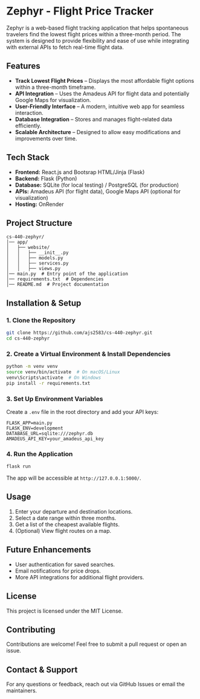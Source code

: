 # Zephyr - Flight Price Tracker

Zephyr is a web-based flight tracking application that helps spontaneous travelers find the lowest flight prices within a three-month period. The system is designed to provide flexibility and ease of use while integrating with external APIs to fetch real-time flight data.

## Features
- **Track Lowest Flight Prices** – Displays the most affordable flight options within a three-month timeframe.
- **API Integration** – Uses the Amadeus API for flight data and potentially Google Maps for visualization.
- **User-Friendly Interface** – A modern, intuitive web app for seamless interaction.
- **Database Integration** – Stores and manages flight-related data efficiently.
- **Scalable Architecture** – Designed to allow easy modifications and improvements over time.

## Tech Stack
- **Frontend:** React.js and Bootsrap HTML/Jinja (Flask)
- **Backend:** Flask (Python)
- **Database:** SQLite (for local testing) / PostgreSQL (for production)
- **APIs:** Amadeus API (for flight data), Google Maps API (optional for visualization)
- **Hosting:** OnRender

## Project Structure
```
cs-440-zephyr/
│── app/
│   ├── website/
│   │   ├── __init__.py
│   │   ├── models.py
│   │   ├── services.py
│   │   ├── views.py
│── main.py  # Entry point of the application
│── requirements.txt  # Dependencies
│── README.md  # Project documentation
```

## Installation & Setup

### 1. Clone the Repository
```bash
git clone https://github.com/ajs2583/cs-440-zephyr.git
cd cs-440-zephyr
```

### 2. Create a Virtual Environment & Install Dependencies
```bash
python -m venv venv
source venv/bin/activate  # On macOS/Linux
venv\Scripts\activate  # On Windows
pip install -r requirements.txt
```

### 3. Set Up Environment Variables
Create a `.env` file in the root directory and add your API keys:
```
FLASK_APP=main.py
FLASK_ENV=development
DATABASE_URL=sqlite:///zephyr.db
AMADEUS_API_KEY=your_amadeus_api_key
```

### 4. Run the Application
```bash
flask run
```
The app will be accessible at `http://127.0.0.1:5000/`.

## Usage
1. Enter your departure and destination locations.
2. Select a date range within three months.
3. Get a list of the cheapest available flights.
4. (Optional) View flight routes on a map.

## Future Enhancements
- User authentication for saved searches.
- Email notifications for price drops.
- More API integrations for additional flight providers.

## License
This project is licensed under the MIT License.

## Contributing
Contributions are welcome! Feel free to submit a pull request or open an issue.

## Contact & Support
For any questions or feedback, reach out via GitHub Issues or email the maintainers.
